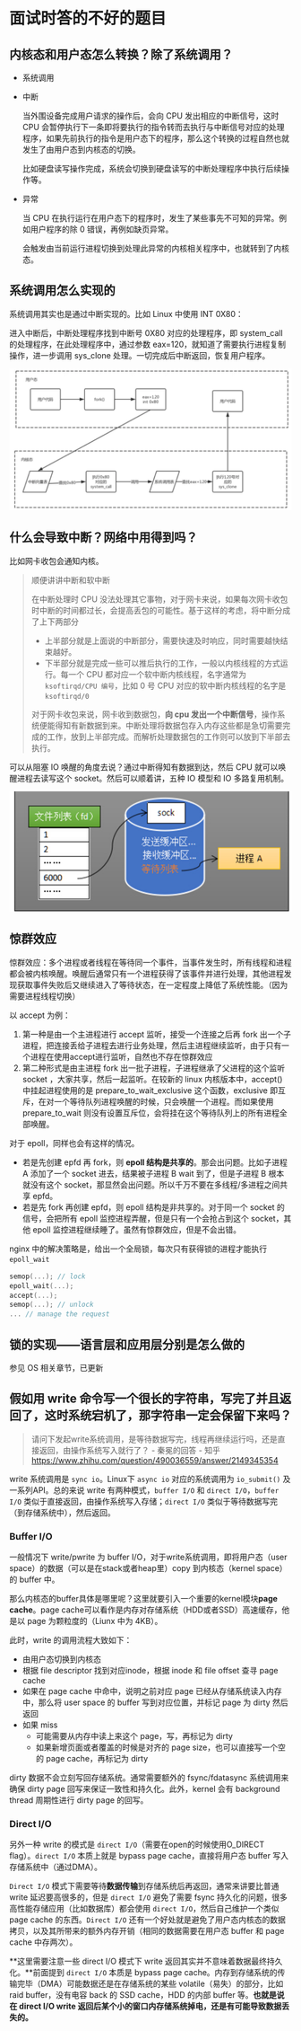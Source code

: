 # 面试时答的不好的题目

## 内核态和用户态怎么转换？除了系统调用？

+ 系统调用

+ 中断
  
  当外围设备完成用户请求的操作后，会向 CPU 发出相应的中断信号，这时 CPU 会暂停执行下一条即将要执行的指令转而去执行与中断信号对应的处理程序，如果先前执行的指令是用户态下的程序，那么这个转换的过程自然也就发生了由用户态到内核态的切换。
  
  比如硬盘读写操作完成，系统会切换到硬盘读写的中断处理程序中执行后续操作等。

+ 异常
  
  当 CPU 在执行运行在用户态下的程序时，发生了某些事先不可知的异常。例如用户程序的除 0 错误，再例如缺页异常。
  
  会触发由当前运行进程切换到处理此异常的内核相关程序中，也就转到了内核态。

## 系统调用怎么实现的

系统调用其实也是通过中断实现的。比如 Linux 中使用 INT 0X80：

进入中断后，中断处理程序找到中断号 0X80 对应的处理程序，即 system_call 的处理程序，在此处理程序中，通过参数 eax=120，就知道了需要执行进程复制操作，进一步调用 sys_clone 处理。一切完成后中断返回，恢复用户程序。

![image-20220226144937827](image-20220226144937827.png)

## 什么会导致中断？网络中用得到吗？

比如网卡收包会通知内核。

> 顺便讲讲中断和软中断
> 
> 在中断处理时 CPU 没法处理其它事物，对于网卡来说，如果每次网卡收包时中断的时间都过长，会提高丢包的可能性。基于这样的考虑，将中断分成了上下两部分
> 
> + 上半部分就是上面说的中断部分，需要快速及时响应，同时需要越快结束越好。
> + 下半部分就是完成一些可以推后执行的工作，一般以内核线程的方式运行。每一个 CPU 都对应一个软中断内核线程，名字通常为 `ksoftirqd/CPU 编号`，比如 0 号 CPU 对应的软中断内核线程的名字是 `ksoftirqd/0`
> 
> 对于网卡收包来说，网卡收到数据包，**向 cpu 发出一个中断信号**，操作系统便能得知有新数据到来。中断处理将数据包存入内存这些都是急切需要完成的工作，放到上半部完成。而解析处理数据包的工作则可以放到下半部去执行。

可以从阻塞 IO 唤醒的角度去说？通过中断得知有数据到达，然后 CPU 就可以唤醒进程去读写这个 socket。然后可以顺着讲，五种 IO 模型和 IO 多路复用机制。

<img src="image-20220226154956700.png" alt="image-20220226154956700" style="zoom: 67%;" />

## 惊群效应

惊群效应：多个进程或者线程在等待同一个事件，当事件发生时，所有线程和进程都会被内核唤醒。唤醒后通常只有一个进程获得了该事件并进行处理，其他进程发现获取事件失败后又继续进入了等待状态，在一定程度上降低了系统性能。（因为需要进程线程切换）

以 accept 为例：

1. 第一种是由一个主进程进行 accept 监听，接受一个连接之后再 fork 出一个子进程，把连接丢给子进程去进行业务处理，然后主进程继续监听，由于只有一个进程在使用accept进行监听，自然也不存在惊群效应
2. 第二种形式是由主进程 fork 出一批子进程，子进程继承了父进程的这个监听 socket ，大家共享，然后一起监听。在较新的 linux  内核版本中，accept() 中挂起进程使用的是 prepare_to_wait_exclusive 这个函数，exclusive 即互斥，在对一个等待队列进程唤醒的时候，只会唤醒一个进程。而如果使用 prepare_to_wait 则没有设置互斥位，会将挂在这个等待队列上的所有进程全部唤醒。

对于 epoll，同样也会有这样的情况。

+ 若是先创建 epfd 再 fork，则 **epoll 结构是共享的**。那会出问题。比如子进程 A 添加了一个 socket 进去，结果被子进程 B wait 到了，但是子进程 B 根本就没有这个 socket，那显然会出问题。所以千万不要在多线程/多进程之间共享 epfd。
+ 若是先 fork 再创建 epfd，则 epoll 结构是非共享的。对于同一个 socket 的信号，会把所有 epoll 监控进程弄醒，但是只有一个会抢占到这个 socket，其他 epoll 监控进程继续睡了。虽然有惊群效应，但是不会出错。

nginx 中的解决策略是，给出一个全局锁，每次只有获得锁的进程才能执行 `epoll_wait`

```c
semop(...); // lock
epoll_wait(...);
accept(...);
semop(...); // unlock
... // manage the request
```

## 锁的实现——语言层和应用层分别是怎么做的

参见 OS 相关章节，已更新

## 假如用 write 命令写一个很长的字符串，写完了并且返回了，这时系统宕机了，那字符串一定会保留下来吗？

> 请问下发起write系统调用，是等待数据写完，线程再继续运行吗，还是直接返回，由操作系统写入就行了？ - 秦冕的回答 - 知乎 https://www.zhihu.com/question/490036559/answer/2149345354

write 系统调用是 `sync io`。Linux下 `async io` 对应的系统调用为 `io_submit()` 及一系列API。总的来说 write 有两种模式，`buffer I/O` 和 `direct I/O`，`buffer I/O` 类似于直接返回，由操作系统写入存储；`direct I/O` 类似于等待数据写完（到存储系统中），然后返回。

### Buffer I/O

一般情况下 write/pwrite 为 buffer I/O，对于write系统调用，即将用户态（user space）的数据（可以是在stack或者heap里）copy 到内核态（kernel space）的 buffer 中。

那么内核态的buffer具体是哪里呢？这里就要引入一个重要的kernel模块**page cache**。page cache可以看作是内存对存储系统（HDD或者SSD）高速缓存，他是以 page 为颗粒度的（Liunx 中为 4KB）。

此时，write 的调用流程大致如下：

+ 由用户态切换到内核态
+ 根据 file descriptor 找到对应inode，根据 inode 和 file offset 查寻 page cache
+ 如果在 page cache 中命中，说明之前对应 page 已经从存储系统读入内存中，那么将 user space 的 buffer 写到对应位置，并标记 page 为 dirty 然后返回
+ 如果 miss
  + 可能需要从内存中读上来这个 page，写，再标记为 dirty
  + 如果新增页面或者覆盖的时候是对齐的 page size，也可以直接写一个空的 page cache，再标记为 dirty

dirty 数据不会立刻写回存储系统。通常需要额外的 fsync/fdatasync 系统调用来确保 dirty page 回写来保证一致性和持久化。此外，kernel 会有 background thread 周期性进行 dirty page 的回写。

### Direct I/O

另外一种 write 的模式是 `direct I/O`（需要在open的时候使用O_DIRECT flag）。`direct I/O` 本质上就是 bypass page cache，直接将用户态 buffer 写入存储系统中（通过DMA）。

`Direct I/O` 模式下需要等待**数据传输**到存储系统后再返回，通常来讲要比普通 write 延迟要高很多的，但是 `direct I/O` 避免了需要 fsync 持久化的问题，很多高性能存储应用（比如数据库）都会使用 `direct I/O`，然后自己维护一个类似 page cache 的东西。`Direct I/O` 还有一个好处就是避免了用户态内核态的数据拷贝，以及其所带来的额外内存开销（相同的数据需要在用户态 buffer 和 page cache 中存两次）。

**这里需要注意一些 direct I/O 模式下 write 返回其实并不意味着数据最终持久化。**前面提到 `direct I/O` 本质是 bypass page cache。内存到存储系统的传输完毕（DMA）可能数据还是在存储系统的某些 volatile（易失）的部分，比如 raid buffer，没有电容 back 的 SSD cache，HDD 的内部 buffer 等。**也就是说在 direct I/O write 返回后某个小的窗口内存储系统掉电，还是有可能导致数据丢失的。**

